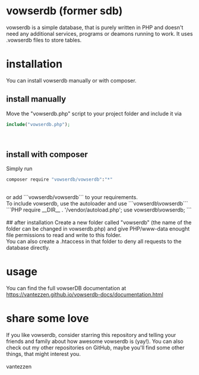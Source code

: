 # vowserdb (former sdb)
vowserdb is a simple database, that is purely written in PHP and doesn't need any additional services, programs or deamons running to work. It uses .vowserdb files to store tables.

# installation
You can install vowserdb manually or with composer.<br />
## install manually
Move the "vowserdb.php" script to your project folder and include it via<br />
```PHP
include("vowserdb.php");
```
<br />

## install with composer

Simply run
<br />
```Bash
composer require "vowserdb/vowserdb":"*"
```
<br />
or add ```vowserdb/vowserdb``` to your requirements.
<br />
To include vowserdb, use the autoloader and use ```vowserdb\vowserdb```
<br />
```PHP
require __DIR__ . '/vendor/autoload.php';
use vowserdb\vowserdb;
```
<br />
<br />
## after installation
Create a new folder called "vowserdb" (the name of the folder can be changed in vowserdb.php) and give PHP/www-data enought file permissions to read and write to this folder.<br />
You can also create a .htaccess in that folder to deny all requests to the database directly.

# usage
You can find the full vowserDB documentation at https://vantezzen.github.io/vowserdb-docs/documentation.html

# share some love
If you like vowserdb, consider starring this repository and telling your friends and family about how awesome vowserdb is (yay!).
You can also check out my other repositories on GitHub, maybe you'll find some other things, that might interest you.
<br />
<br />
vantezzen

